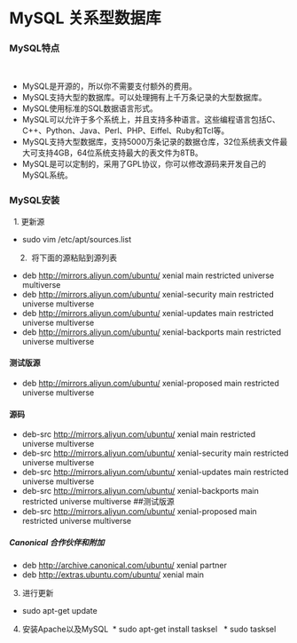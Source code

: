 # MySQL 关系型数据库
### MySQL特点   
   
   * MySQL是开源的，所以你不需要支付额外的费用。
   * MySQL支持大型的数据库。可以处理拥有上千万条记录的大型数据库。
   * MySQL使用标准的SQL数据语言形式。
   * MySQL可以允许于多个系统上，并且支持多种语言。这些编程语言包括C、C++、Python、Java、Perl、PHP、Eiffel、Ruby和Tcl等。
   * MySQL支持大型数据库，支持5000万条记录的数据仓库，32位系统表文件最大可支持4GB，64位系统支持最大的表文件为8TB。
   * MySQL是可以定制的，采用了GPL协议，你可以修改源码来开发自己的MySQL系统。
   


### MySQL安装

  1. 更新源
   * sudo vim /etc/apt/sources.list

       2.  将下面的源粘贴到源列表
  
  * deb http://mirrors.aliyun.com/ubuntu/ xenial main restricted universe multiverse
* deb http://mirrors.aliyun.com/ubuntu/ xenial-security main restricted universe multiverse
* deb http://mirrors.aliyun.com/ubuntu/ xenial-updates main restricted universe multiverse
* deb http://mirrors.aliyun.com/ubuntu/ xenial-backports main restricted universe multiverse
#### 测试版源
* deb http://mirrors.aliyun.com/ubuntu/ xenial-proposed main restricted universe multiverse
#### 源码
* deb-src http://mirrors.aliyun.com/ubuntu/ xenial main restricted universe multiverse
* deb-src http://mirrors.aliyun.com/ubuntu/ xenial-security main restricted universe multiverse
* deb-src http://mirrors.aliyun.com/ubuntu/ xenial-updates main restricted universe multiverse
* deb-src http://mirrors.aliyun.com/ubuntu/ xenial-backports main restricted universe multiverse
##测试版源
* deb-src http://mirrors.aliyun.com/ubuntu/ xenial-proposed main restricted universe multiverse
##### Canonical 合作伙伴和附加
* deb http://archive.canonical.com/ubuntu/ xenial partner
* deb http://extras.ubuntu.com/ubuntu/ xenial main

3. 进行更新
* sudo apt-get update 
4. 安装Apache以及MySQL
 * sudo apt-get install tasksel
  * sudo tasksel

   


